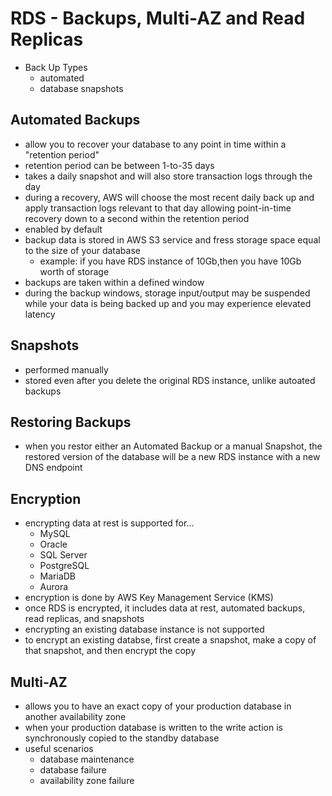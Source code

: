 # RDS - Backups, Multi-AZ and Read Replicas
- Back Up Types
  - automated
  - database snapshots

## Automated Backups
- allow you to recover your database to any point in time within a "retention period"
- retention period can be between 1-to-35 days
- takes a daily snapshot and will also store transaction logs through the day
- during a recovery, AWS will choose the most recent daily back up and apply transaction logs relevant to that day allowing point-in-time recovery down to a second within the retention period
- enabled by default
- backup data is stored in AWS S3 service and fress storage space equal to the size of your database
  - example: if you have RDS instance of 10Gb,then you have 10Gb worth of storage
- backups are taken within a defined window
- during the backup windows, storage input/output may be suspended while your data is being backed up and you may experience elevated latency

## Snapshots
- performed manually
- stored even after you delete the original RDS instance, unlike autoated backups

## Restoring Backups
- when you restor either an Automated Backup or a manual Snapshot, the restored version of the database will be a new RDS instance with a new DNS endpoint

## Encryption
- encrypting data at rest is supported for...
  - MySQL
  - Oracle
  - SQL Server
  - PostgreSQL
  - MariaDB
  - Aurora
- encryption is done by AWS Key Management Service (KMS)
- once RDS is encrypted, it includes data at rest, automated backups, read replicas, and snapshots
- encrypting an existing database instance is not supported
- to encrypt an existing databse, first create a snapshot, make a copy of that snapshot, and then encrypt the copy

## Multi-AZ
- allows you to have an exact copy of your production database in another availability zone 
- when your production database is written to the write action is synchronously copied to the standby database
- useful scenarios
  - database maintenance
  - database failure
  - availability zone failure
